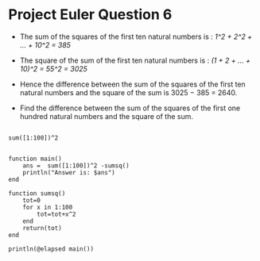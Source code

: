 Project Euler Question 6
============================
- The sum of the squares of the first ten natural numbers is : *1^2 + 2^2 + ... + 10^2 = 385*

- The square of the sum of the first ten natural numbers is : *(1 + 2 + ... + 10)^2 = 55^2 = 3025*

- Hence the difference between the sum of the squares of the first ten natural numbers and the square of the sum is 3025 − 385 = 2640.

- Find the difference between the sum of the squares of the first one hundred natural numbers and the square of the sum.

<pre><code>
sum([1:100])^2
</code></pre>

<pre><code>
function main()
	ans =  sum([1:100])^2 -sumsq()
	println("Answer is: $ans")
end

function sumsq()
	tot=0
	for x in 1:100
		tot=tot+x^2
	end
	return(tot)
end

println(@elapsed main())
</code></pre>
